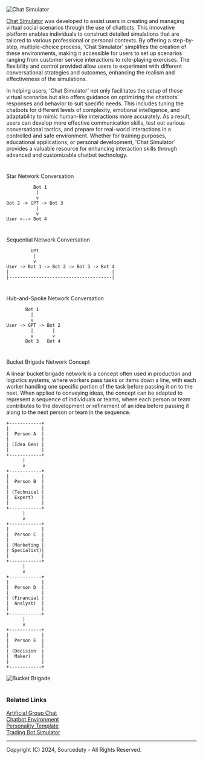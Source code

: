 ![Chat Simulator](https://github.com/sourceduty/Chat_Simulator/assets/123030236/0e35b812-a4aa-4834-a534-2c6f70321676)

[Chat Simulator](https://chat.openai.com/g/g-pVviDoA7V-chat-simulator) was developed to assist users in creating and managing virtual social scenarios through the use of chatbots. This innovative platform enables individuals to construct detailed simulations that are tailored to various professional or personal contexts. By offering a step-by-step, multiple-choice process, 'Chat Simulator' simplifies the creation of these environments, making it accessible for users to set up scenarios ranging from customer service interactions to role-playing exercises. The flexibility and control provided allow users to experiment with different conversational strategies and outcomes, enhancing the realism and effectiveness of the simulations.

In helping users, 'Chat Simulator' not only facilitates the setup of these virtual scenarios but also offers guidance on optimizing the chatbots’ responses and behavior to suit specific needs. This includes tuning the chatbots for different levels of complexity, emotional intelligence, and adaptability to mimic human-like interactions more accurately. As a result, users can develop more effective communication skills, test out various conversational tactics, and prepare for real-world interactions in a controlled and safe environment. Whether for training purposes, educational applications, or personal development, 'Chat Simulator' provides a valuable resource for enhancing interaction skills through advanced and customizable chatbot technology.

#

Star Network Conversation
```
          Bot 1
           |
           v
Bot 2 -> GPT -> Bot 3
           |
           v
User <--> Bot 4
```

#

Sequential Network Conversation

```
         GPT
          |
          v
User -> Bot 1 -> Bot 2 -> Bot 3 -> Bot 4
|                                      |
|--------------------------------------|

```

#

Hub-and-Spoke Network Conversation

```
       Bot 1
         |
         v
User -> GPT -> Bot 2
         |       |
         v       v
       Bot 3   Bot 4
```

#

Bucket Brigade Network Concept

A linear bucket brigade network is a concept often used in production and logistics systems, where workers pass tasks or items down a line, with each worker handling one specific portion of the task before passing it on to the next. When applied to conveying ideas, the concept can be adapted to represent a sequence of individuals or teams, where each person or team contributes to the development or refinement of an idea before passing it along to the next person or team in the sequence.

```
+------------+
|            |
|  Person A  |
|            |
| (Idea Gen) |
|            |
+------------+
      |
      v
+------------+
|            |
|  Person B  |
|            |
| (Technical |
|  Expert)   |
|            |
+------------+
      |
      v
+------------+
|            |
|  Person C  |
|            |
| (Marketing |
| Specialist)|
|            |
+------------+
      |
      v
+------------+
|            |
|  Person D  |
|            |
| (Financial |
|  Analyst)  |
|            |
+------------+
      |
      v
+------------+
|            |
|  Person E  |
|            |
| (Decision  |
|  Maker)    |
|            |
+------------+
```

![Bucket Brigade](https://github.com/user-attachments/assets/dcc5cc5e-eed7-414b-b90f-4b9102bb6b5e)

#
### Related Links

[Artificial Group Chat](https://github.com/sourceduty/Artificial_Group_Chat)
<br>
[Chatbot Environment](https://github.com/sourceduty/Chatbot_Environment)
<br>
[Personality Template](https://chat.openai.com/g/g-SjVEuD3eZ-personality-template)
<br>
[Trading Bot Simulator](https://chat.openai.com/g/g-OCgWKt0lF-trading-bot-simulator)

***
Copyright (C) 2024, Sourceduty - All Rights Reserved.
